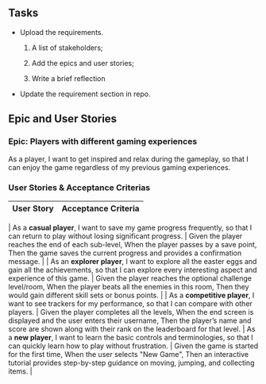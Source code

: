 ## Tasks
- Upload the requirements.

    1. A list of stakeholders;

    2. Add the epics and user stories;

    3. Write a brief reflection

- Update the requirement section in repo.

## Epic and User Stories
### Epic: Players with different gaming experiences
As a player,
I want to get inspired and relax during the gameplay,
so that I can enjoy the game regardless of my previous gaming experiences.

### User Stories & Acceptance Criterias
| User Story | Acceptance Criteria
|----------|----------|
|
As a **casual player**, I want to save my game progress frequently, so that I can return to play without losing significant progress. | Given the player reaches the end of each sub-level, When the player passes by a save point, Then the game saves the current progress and provides a confirmation message. |
| As an **explorer player**, I want to explore all the easter eggs and gain all the achievements, so that I can explore every interesting aspect and experience of this game. | Given the player reaches the optional challenge level/room, When the player beats all the enemies in this room, Then they would gain different skill sets or bonus points. |
| As a **competitive player**, I want to see trackers for my performance, so that I can compare with other players. | Given the player completes all the levels, When the end screen is displayed and the user enters their username, Then the player’s name and score are shown along with their rank on the leaderboard for that level.
| As a **new player**, I want to learn the basic controls and terminologies, so that I can quickly learn how to play without frustration. | Given the game is started for the first time, When the user selects "New Game", Then an interactive tutorial provides step-by-step guidance on moving, jumping, and collecting items. |